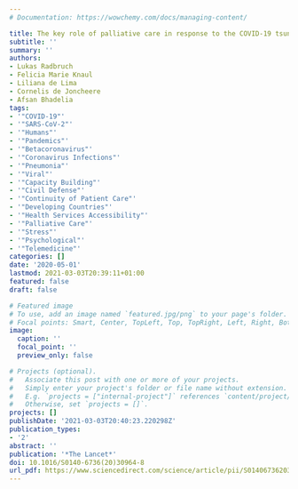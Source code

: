 ```yaml
---
# Documentation: https://wowchemy.com/docs/managing-content/

title: The key role of palliative care in response to the COVID-19 tsunami of suffering
subtitle: ''
summary: ''
authors:
- Lukas Radbruch
- Felicia Marie Knaul
- Liliana de Lima
- Cornelis de Joncheere
- Afsan Bhadelia
tags:
- '"COVID-19"'
- '"SARS-CoV-2"'
- '"Humans"'
- '"Pandemics"'
- '"Betacoronavirus"'
- '"Coronavirus Infections"'
- '"Pneumonia"'
- '"Viral"'
- '"Capacity Building"'
- '"Civil Defense"'
- '"Continuity of Patient Care"'
- '"Developing Countries"'
- '"Health Services Accessibility"'
- '"Palliative Care"'
- '"Stress"'
- '"Psychological"'
- '"Telemedicine"'
categories: []
date: '2020-05-01'
lastmod: 2021-03-03T20:39:11+01:00
featured: false
draft: false

# Featured image
# To use, add an image named `featured.jpg/png` to your page's folder.
# Focal points: Smart, Center, TopLeft, Top, TopRight, Left, Right, BottomLeft, Bottom, BottomRight.
image:
  caption: ''
  focal_point: ''
  preview_only: false

# Projects (optional).
#   Associate this post with one or more of your projects.
#   Simply enter your project's folder or file name without extension.
#   E.g. `projects = ["internal-project"]` references `content/project/deep-learning/index.md`.
#   Otherwise, set `projects = []`.
projects: []
publishDate: '2021-03-03T20:40:23.220298Z'
publication_types:
- '2'
abstract: ''
publication: '*The Lancet*'
doi: 10.1016/S0140-6736(20)30964-8
url_pdf: https://www.sciencedirect.com/science/article/pii/S0140673620309648
---
```

